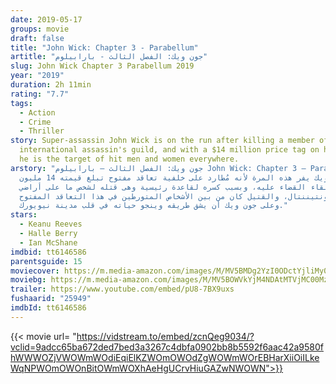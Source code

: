 ```yaml
---
date: 2019-05-17
groups: movie
draft: false
title: "John Wick: Chapter 3 - Parabellum"
artitle: "جون ويك: الفصل الثالث - بارابيلوم"
slug: John Wick Chapter 3 Parabellum 2019
year: "2019"
duration: 2h 11min
rating: "7.7"
tags:
  - Action
  - Crime
  - Thriller
story: Super-assassin John Wick is on the run after killing a member of the
  international assassin's guild, and with a $14 million price tag on his head -
  he is the target of hit men and women everywhere.
arstory: "جون ويك: الفصل الثالث – بارابيلوم John Wick: Chapter 3 – Parabellum
  جون ويك يفر هذه المرة ﻷنه مُطارد على خلفية تعاقد مفتوح تبلغ قيمته 14 مليون
  دولار لقاء القضاء عليه، وبسبب كسره لقاعدة رئيسية وهى قتله لشخص ما على أراضي
  فندق كونتيننتال، والقتيل كان من بين اﻷشخاص المتورطين في هذا التعاقد المفتوح،
  وعلى جون ويك أن يشق طريقه وينجو حياته في قلب مدينة نيويورك."
stars:
  - Keanu Reeves
  - Halle Berry
  - Ian McShane
imdbid: tt6146586
parentsguide: 15
moviecover: https://m.media-amazon.com/images/M/MV5BMDg2YzI0ODctYjliMy00NTU0LTkxODYtYTNkNjQwMzVmOTcxXkEyXkFqcGdeQXVyNjg2NjQwMDQ@._V1_SY1000_CR0,0,648,1000_AL_.jpg
moviebg: https://m.media-amazon.com/images/M/MV5BOWVkYjM4NDAtMTVjMC00MzE4LWI0YzktM2RkZmQzNDg1YWYxXkEyXkFqcGdeQXVyNjM5MDU4OTU@._V1_SX1777_CR0,0,1777,740_AL_.jpg
trailer: https://www.youtube.com/embed/pU8-7BX9uxs
fushaarid: "25949"
imdbId: tt6146586
---
```


{{< movie url= "https://vidstream.to/embed/zcnQeg9034/?vclid=9adcc65ba672ded7bed3a3267c4dbfa0902bb8b5592f6aac42a9580fhWWWOZjVWOWmWOdiEqiElKZWOmOWOdZgWOWmWOrEBHarXiiOiILkeWqNPWOmOWOnBitOWmWOXhAeHgUCrvHiuGAZwNWOWN">}}
